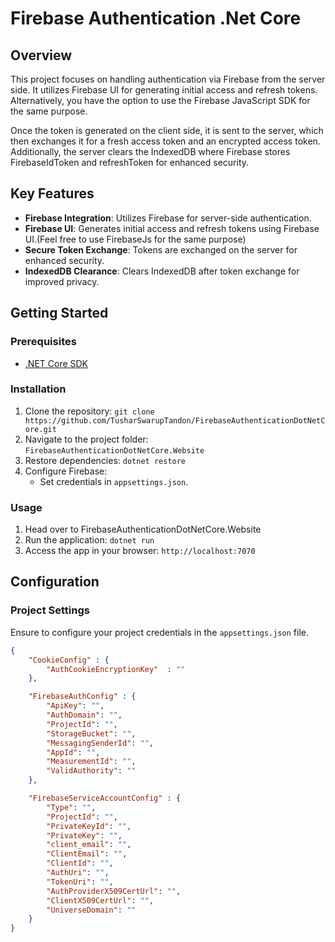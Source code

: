 # Firebase Authentication .Net Core

## Overview

This project focuses on handling authentication via Firebase from the server side. It utilizes Firebase UI for generating initial access and refresh tokens. Alternatively, you have the option to use the Firebase JavaScript SDK for the same purpose.

Once the token is generated on the client side, it is sent to the server, which then exchanges it for a fresh access token and an encrypted access token. Additionally, the server clears the IndexedDB where Firebase stores FirebaseIdToken and refreshToken for enhanced security.

## Key Features

- **Firebase Integration**: Utilizes Firebase for server-side authentication.
- **Firebase UI**: Generates initial access and refresh tokens using Firebase UI.(Feel free to use FirebaseJs for the same purpose)
- **Secure Token Exchange**: Tokens are exchanged on the server for enhanced security.
- **IndexedDB Clearance**: Clears IndexedDB after token exchange for improved privacy.

## Getting Started

### Prerequisites

- [.NET Core SDK](https://dotnet.microsoft.com/en-us/download/dotnet/8.0)

### Installation

1. Clone the repository: `git clone https://github.com/TusharSwarupTandon/FirebaseAuthenticationDotNetCore.git`
2. Navigate to the project folder: `FirebaseAuthenticationDotNetCore.Website`
3. Restore dependencies: `dotnet restore`
4. Configure Firebase:
   - Set credentials in `appsettings.json`.

### Usage

1. Head over to FirebaseAuthenticationDotNetCore.Website
1. Run the application: `dotnet run`
2. Access the app in your browser: `http://localhost:7070`

## Configuration

### Project Settings

Ensure to configure your project credentials in the `appsettings.json` file.

```json
{
    "CookieConfig" : {
        "AuthCookieEncryptionKey"  : ""
    },

    "FirebaseAuthConfig" : {
        "ApiKey": "",
        "AuthDomain": "",
        "ProjectId": "",
        "StorageBucket": "",
        "MessagingSenderId": "",
        "AppId": "",
        "MeasurementId": "",
        "ValidAuthority": ""
    },

    "FirebaseServiceAccountConfig" : {
        "Type": "",
        "ProjectId": "",
        "PrivateKeyId": "",
        "PrivateKey": "",
        "client_email": "",
        "ClientEmail": "",
        "ClientId": "",
        "AuthUri": "",
        "TokenUri": "",
        "AuthProviderX509CertUrl": "",
        "ClientX509CertUrl": "",
        "UniverseDomain": ""
    }
}
